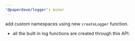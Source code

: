 ```yaml
---
'@paperdave/logger': minor
---
```


add custom namespaces using new `createLogger` function.

- all the built in log functions are created through this API.
